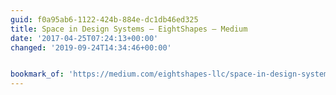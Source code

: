 ```yaml
---
guid: f0a95ab6-1122-424b-884e-dc1db46ed325
title: Space in Design Systems – EightShapes – Medium
date: '2017-04-25T07:24:13+00:00'
changed: '2019-09-24T14:34:46+00:00'


bookmark_of: 'https://medium.com/eightshapes-llc/space-in-design-systems-188bcbae0d62'
---
```




